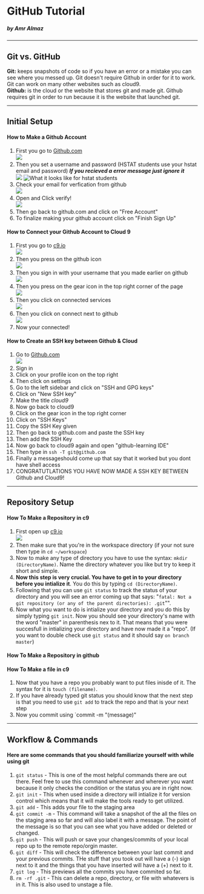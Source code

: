 # GitHub Tutorial

##### _by Amr Almaz_

---
## Git vs. GitHub
**Git:** keeps snapshots of code so if you have an error or a mistake you can see where you messed up. Git doesn't require Github in order for it to work. Git can work on many other websites such as cloud9.  
**Github:** is the cloud or the website that stores git and made git. Github requires git in order to run because it is the website that launched git.  

---
## Initial Setup
#### How to Make a Github Account 
1. First you go to [Github.com](github.com)  
![](https://preview.c9users.io/amra0760/github-learning/github-tutorial/Screen%20Shot%202016-10-24%20at%208.34.34%20AM.png?_c9_id=livepreview0&_c9_host=https://ide.c9.io)    
2. Then you set a username and password (HSTAT students use your hstat email and password) ***If you recieved a error message just ignore it***  
![](https://preview.c9users.io/amra0760/github-learning/github-tutorial/Github%20Account.PNG?_c9_id=livepreview20&_c9_host=https://ide.c9.io) ![What it looks like for hstat students](https://preview.c9users.io/amra0760/github-learning/github-tutorial/Github%20Account%20(HSTAT).PNG?_c9_id=livepreview5&_c9_host=https://ide.c9.io)  
3. Check your email for verfication from github  
![](https://preview.c9users.io/amra0760/github-learning/github-tutorial/Email%20Verification.PNG?_c9_id=livepreview6&_c9_host=https://ide.c9.io)  
4. Open and Click verify!  
![](https://preview.c9users.io/amra0760/github-learning/github-tutorial/Verfiy%20Button.PNG)
5. Then go back to github.com and click on "Free Account"
6. To finalize making your github account click on "Finish Sign Up"

#### How to Connect your Github Account to Cloud 9  
1. First you go to [c9.io](c9.io)  
![](https://preview.c9users.io/amra0760/github-learning/github-tutorial/go%20to%20c9.PNG?_c9_id=livepreview14&_c9_host=https://ide.c9.io)  
2. Then you press on the github icon  
![](https://preview.c9users.io/amra0760/github-learning/github-tutorial/github%20sign%20in.PNG?_c9_id=livepreview15&_c9_host=https://ide.c9.io)  
3. Then you sign in with your username that you made earlier on github  
![](https://preview.c9users.io/amra0760/github-learning/github-tutorial/github%20sign%20in%202.PNG?_c9_id=livepreview16&_c9_host=https://ide.c9.io)  
4. Then you press on the gear icon in the top right corner of the page  
![](https://preview.c9users.io/amra0760/github-learning/github-tutorial/gear%20icon.PNG?_c9_id=livepreview17&_c9_host=https://ide.c9.io)  
5. Then you click on connected services  
![](https://preview.c9users.io/amra0760/github-learning/github-tutorial/connected%20services.PNG?_c9_id=livepreview18&_c9_host=https://ide.c9.io)  
6. Then you click on connect next to github  
![](https://preview.c9users.io/amra0760/github-learning/github-tutorial/connect%20to%20github.PNG?_c9_id=livepreview19&_c9_host=https://ide.c9.io)  
7. Now your connected!

#### How to Create an SSH key between Github & Cloud
1. Go to [Github.com](github.com)  
![](https://preview.c9users.io/amra0760/github-learning/github-tutorial/Screen%20Shot%202016-10-24%20at%208.34.34%20AM.png?_c9_id=livepreview0&_c9_host=https://ide.c9.io)    
2. Sign in
3. Click on your profile icon on the top right
4. Then click on settings
5. Go to the left sidebar and click on "SSH and GPG keys"
6. Click on "New SSH key"
7. Make the title _cloud9_
8. Now go back to cloud9
9. Click on the gear icon in the top right corner
10. Click on "SSH Keys"
11. Copy the SSH Key given
12. Then go back to github.com and paste the SSH key
13. Then add the SSH Key
14. Now go back to cloud9 again and open "github-learning IDE"
15. Then type in `ssh -T git@github.com`
16. Finally a messageshould come up that say that it worked but you dont have shell access
17. CONGRATUTLATIONS YOU HAVE NOW MADE A SSH KEY BETWEEN Github and Cloud9!


---
## Repository Setup
#### How To Make a Repository in c9
1. First open up [c9.io](c9.io)  
![](https://preview.c9users.io/amra0760/github-learning/github-tutorial/go%20to%20c9.PNG?_c9_id=livepreview14&_c9_host=https://ide.c9.io)  
2. Then make sure that you're in the workspace directory (if your not sure then type in `cd ~/workspace`)  
3. Now to make any type of directory you have to use the syntax: `mkdir (DirectoryName)`. Name the directory whatever you like but try to keep it short and simple.  
4. **Now this step is very crucial. You have to get in to your directory before you intialize it**. You do this by typing `cd (DirectoryName)`.  
5. Following that you can use `git status` to track the status of your directory and you will see an error coming up that says: "`fatal: Not a git repository (or any of the parent directories): .git`"".  
6. Now what you want to do is intialize your directory and you do this by simply typing `git init`. Now you should see your directory's name with the word "master" in parenthesis nex to it. That means that you were succesfull in intializing your directory and have now made it a "repo". (If you want to double check use `git status` and it should say `on branch master`)  

#### How To Make a Repository in github  

#### How To Make a file in c9  
1. Now that you have a repo you probably want to put files inisde of it. The syntax for it is `touch (filename)`.  
2. If you have already typed git status you should know that the next step is that you need to use `git add` to track the repo and that is your next step
3. Now you commit using `commit -m "(message)"

---
## Workflow & Commands  
#### Here are some commands that you should familiarize yourself with while using git  
1. `git status` - This is one of the most helpful commands there are out there. Feel free to use this command whenever and wherever you want because it only checks the condition or the status you are in right now.    
2. `git init` - This when used inside a directory will intialize it for version control which means that it will make the tools ready to get utilized.  
3. `git add` - This adds your file to the staging area
4. `git commit -m` - This command will take a snapshot of the all the files on the staging area so far and will also label it with a message. The point of the message is so that you can see what you have added or deleted or changed.  
5. `git push` - This will push or save your changes/commits of your local repo up to the remote repo/orgin master.  
6. `git diff` - This will check the difference between your last commit and your previous commits. THe stuff that you took out will have a (-) sign next to it and the things that you have inserted will have a (+) next to it.  
7. `git log` - This previews all the commits you have commited so far.  
8. `rm -rf .git` - This can delete a repo, directory, or file with whatevers is in it. This is also used to unstage a file.
